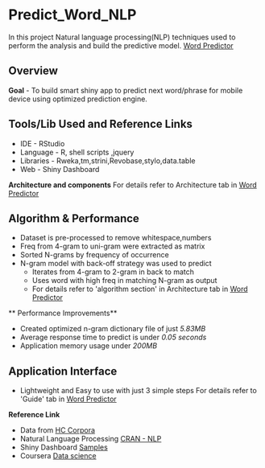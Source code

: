 # Predict_Word_NLP
In this project Natural language processing(NLP) techniques used to perform the analysis and build the predictive model.
[Word Predictor](https://amudhanarayanan.shinyapps.io/word-predict/)

## Overview
**Goal** - To build smart shiny app to predict next word/phrase for mobile device using optimized prediction engine.

## Tools/Lib Used and Reference Links

 - IDE - RStudio 
 - Language - R, shell scripts ,jquery
 - Libraries - Rweka,tm,strini,Revobase,stylo,data.table
 - Web - Shiny Dashboard

**Architecture and components** 
For details refer to Architecture tab in [Word Predictor](https://amudhanarayanan.shinyapps.io/word-predict/)


## Algorithm & Performance 

- Dataset is pre-processed to remove whitespace,numbers
- Freq from 4-gram to uni-gram were extracted as matrix
- Sorted N-grams by frequency of occurrence
- N-gram model with back-off strategy was used to predict
  - Iterates from 4-gram to 2-gram in back to match
  - Uses word with high freq in matching N-gram as output
  - For details refer to 'algorithm section' in Architecture tab in [Word Predictor](https://amudhanarayanan.shinyapps.io/word-predict/)

** Performance Improvements**
- Created optimized n-gram dictionary file of just *5.83MB*
- Average response time to predict is under *0.05 seconds*
- Application memory usage under *200MB*


## Application Interface
- Lightweight and Easy to use with just 3 simple steps
For details refer to 'Guide' tab in [Word Predictor](https://amudhanarayanan.shinyapps.io/word-predict/)


**Reference Link**
 - Data from [HC Corpora](http://www.corpora.heliohost.org/)
 - Natural Language Processing [CRAN - NLP](http://cran.r-project.org/web/views/NaturalLanguageProcessing.html)
 - Shiny Dashboard [Samples](https://rstudio.github.io/shinydashboard/get_started.html)
 - Coursera [Data science](https://www.coursera.org/specializations/jhu-data-science)

